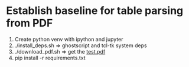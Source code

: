 # Establish baseline for table parsing from PDF

1. Create python venv with ipython and jupyter
2. ./install_deps.sh => ghostscript and tcl-tk system deps
3. ./download_pdf.sh => get the [test.pdf](https://www.hcd.ca.gov/housing-elements/docs/torrance-6th-adopted081522.pdf)
4. pip install -r requirements.txt
